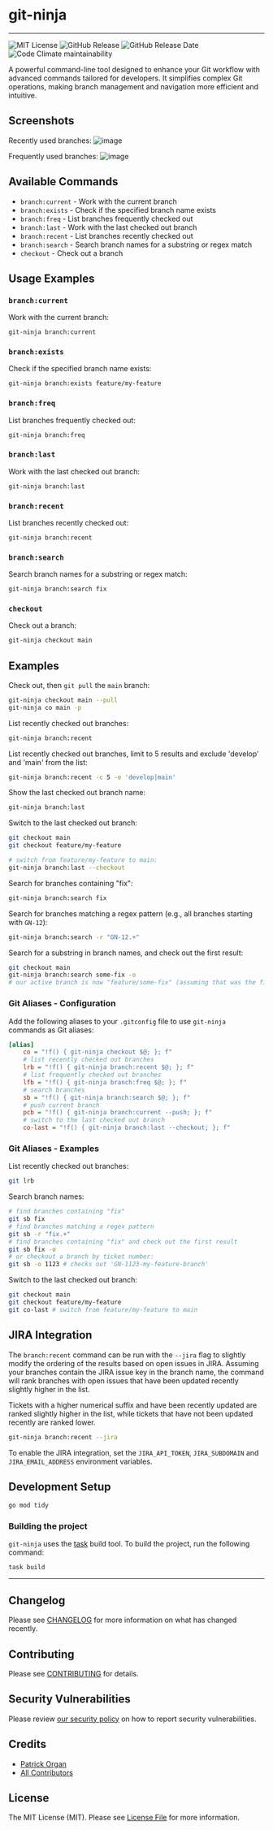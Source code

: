 # git-ninja

---

<!-- [![MIT License](https://img.shields.io/badge/License-MIT-green.svg)](https://choosealicense.com/licenses/mit/) -->
![MIT License](https://img.shields.io/badge/oss_license-MIT-blue?style=flat-square&logo=opensourceinitiative&logoColor=white)
![GitHub Release](https://img.shields.io/github/v/release/permafrost-dev/git-ninja?include_prereleases&sort=semver&display_name=tag&style=flat-square&logo=github&color=F9DC3E)
![GitHub Release Date](https://img.shields.io/github/release-date/permafrost-dev/git-ninja?display_date=published_at&style=flat-square&logo=github)
![Code Climate maintainability](https://img.shields.io/codeclimate/maintainability/permafrost-dev/git-ninja?style=flat-square&logo=codeclimate)

A powerful command-line tool designed to enhance your Git workflow with advanced commands tailored for developers. 
It simplifies complex Git operations, making branch management and navigation more efficient and intuitive.

## Screenshots

Recently used branches:
![image](https://github.com/user-attachments/assets/31142cc5-1f1c-4f07-bc9c-2b50f6701b43)

Frequently used branches:
![image](https://github.com/user-attachments/assets/8f3ddea1-24c4-41cc-93db-1f3e938b5dec)

## Available Commands

- `branch:current` - Work with the current branch
- `branch:exists` - Check if the specified branch name exists
- `branch:freq` - List branches frequently checked out
- `branch:last` - Work with the last checked out branch
- `branch:recent` - List branches recently checked out
- `branch:search` - Search branch names for a substring or regex match
- `checkout` - Check out a branch

## Usage Examples

### `branch:current`

Work with the current branch:

```bash
git-ninja branch:current
```

### `branch:exists`

Check if the specified branch name exists:

```bash
git-ninja branch:exists feature/my-feature
```

### `branch:freq`

List branches frequently checked out:

```bash
git-ninja branch:freq
```

### `branch:last`

Work with the last checked out branch:

```bash
git-ninja branch:last
```

### `branch:recent`

List branches recently checked out:

```bash
git-ninja branch:recent
```

### `branch:search`

Search branch names for a substring or regex match:

```bash
git-ninja branch:search fix
```

### `checkout`

Check out a branch:

```bash
git-ninja checkout main
```

## Examples

Check out, then `git pull` the `main` branch:

```bash
git-ninja checkout main --pull
git-ninja co main -p
```

List recently checked out branches:

```bash
git-ninja branch:recent
```

List recently checked out branches, limit to 5 results and exclude 'develop' and 'main' from the list:

```bash
git-ninja branch:recent -c 5 -e 'develop|main'
```

Show the last checked out branch name:

```bash
git-ninja branch:last
```

Switch to the last checked out branch:

```bash
git checkout main
git checkout feature/my-feature

# switch from feature/my-feature to main:
git-ninja branch:last --checkout 
```

Search for branches containing "fix":

```bash
git-ninja branch:search fix
```

Search for branches matching a regex pattern (e.g., all branches starting with `GN-12`):

```bash
git-ninja branch:search -r "GN-12.+"
```

Search for a substring in branch names, and check out the first result:

```bash
git checkout main
git-ninja branch:search some-fix -o
# our active branch is now "feature/some-fix" (assuming that was the first result)
```

### Git Aliases - Configuration

Add the following aliases to your `.gitconfig` file to use `git-ninja` commands as Git aliases:

```ini
[alias]
    co = "!f() { git-ninja checkout $@; }; f"
    # list recently checked out branches
    lrb = "!f() { git-ninja branch:recent $@; }; f"
    # list frequently checked out branches
    lfb = "!f() { git-ninja branch:freq $@; }; f"
    # search branches
    sb = "!f() { git-ninja branch:search $@; }; f"
    # push current branch
    pcb = "!f() { git-ninja branch:current --push; }; f"
    # switch to the last checked out branch
    co-last = "!f() { git-ninja branch:last --checkout; }; f"
```

### Git Aliases - Examples

List recently checked out branches:

```bash
git lrb
```

Search branch names:

```bash
# find branches containing "fix"
git sb fix
# find branches matching a regex pattern
git sb -r "fix.+"
# find branches containing "fix" and check out the first result
git sb fix -o
# or checkout a branch by ticket number:
git sb -o 1123 # checks out 'GN-1123-my-feature-branch'
```

Switch to the last checked out branch:

```bash
git checkout main
git checkout feature/my-feature
git co-last # switch from feature/my-feature to main
```

## JIRA Integration

The `branch:recent` command can be run with the `--jira` flag to slightly modify the ordering of the results based on open issues in JIRA. Assuming your branches contain
the JIRA issue key in the branch name, the command will rank branches with open issues that have been updated recently slightly higher in the list.

Tickets with a higher numerical suffix and have been recently updated are ranked slightly higher in the list, 
while tickets that have not been updated recently are ranked lower.

```bash
git-ninja branch:recent --jira
```

To enable the JIRA integration, set the `JIRA_API_TOKEN`, `JIRA_SUBDOMAIN` and `JIRA_EMAIL_ADDRESS` environment variables.

## Development Setup

```bash
go mod tidy
```

### Building the project

`git-ninja` uses the [task](https://github.com/go-task/task) build tool. To build the project, run the following command:

```bash
task build
```

---

## Changelog

Please see [CHANGELOG](CHANGELOG.md) for more information on what has changed recently.

## Contributing

Please see [CONTRIBUTING](.github/CONTRIBUTING.md) for details.

## Security Vulnerabilities

Please review [our security policy](../../security/policy) on how to report security vulnerabilities.

## Credits

- [Patrick Organ](https://github.com/patinthehat)
- [All Contributors](../../contributors)

## License

The MIT License (MIT). Please see [License File](LICENSE) for more information.
